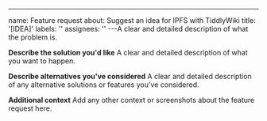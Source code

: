 ---
name: Feature request
about: Suggest an idea for IPFS with TiddlyWiki
title: '[IDEA]'
labels: ''
assignees: ''
---A clear and detailed description of what the problem is.

**Describe the solution you'd like**
A clear and detailed description of what you want to happen.

**Describe alternatives you've considered**
A clear and detailed description of any alternative solutions or features you've considered.

**Additional context**
Add any other context or screenshots about the feature request here.
